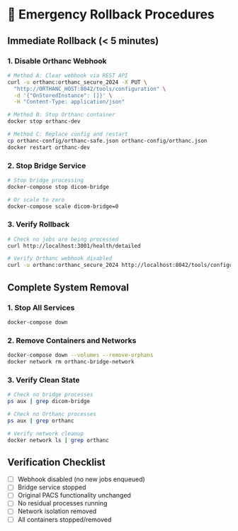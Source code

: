 # 🚨 Emergency Rollback Procedures

## Immediate Rollback (< 5 minutes)

### 1. Disable Orthanc Webhook
```bash
# Method A: Clear webhook via REST API
curl -u orthanc:orthanc_secure_2024 -X PUT \
  "http://ORTHANC_HOST:8042/tools/configuration" \
  -d '{"OnStoredInstance": []}' \
  -H "Content-Type: application/json"

# Method B: Stop Orthanc container
docker stop orthanc-dev

# Method C: Replace config and restart
cp orthanc-config/orthanc-safe.json orthanc-config/orthanc.json
docker restart orthanc-dev
```

### 2. Stop Bridge Service
```bash
# Stop bridge processing
docker-compose stop dicom-bridge

# Or scale to zero
docker-compose scale dicom-bridge=0
```

### 3. Verify Rollback
```bash
# Check no jobs are being processed
curl http://localhost:3001/health/detailed

# Verify Orthanc webhook disabled
curl -u orthanc:orthanc_secure_2024 http://localhost:8042/tools/configuration
```

## Complete System Removal

### 1. Stop All Services
```bash
docker-compose down
```

### 2. Remove Containers and Networks
```bash
docker-compose down --volumes --remove-orphans
docker network rm orthanc-bridge-network
```

### 3. Verify Clean State
```bash
# Check no bridge processes
ps aux | grep dicom-bridge

# Check no Orthanc processes
ps aux | grep orthanc

# Verify network cleanup
docker network ls | grep orthanc
```

## Verification Checklist

- [ ] Webhook disabled (no new jobs enqueued)
- [ ] Bridge service stopped
- [ ] Original PACS functionality unchanged
- [ ] No residual processes running
- [ ] Network isolation removed
- [ ] All containers stopped/removed